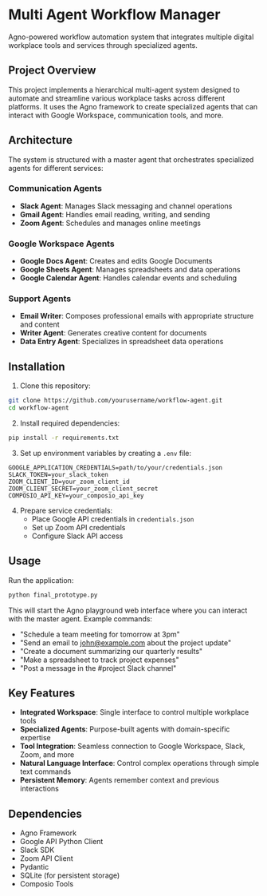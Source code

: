 # Multi Agent Workflow Manager

Agno-powered workflow automation system that integrates multiple digital workplace tools and services through specialized agents.

## Project Overview

This project implements a hierarchical multi-agent system designed to automate and streamline various workplace tasks across different platforms. It uses the Agno framework to create specialized agents that can interact with Google Workspace, communication tools, and more.

## Architecture

The system is structured with a master agent that orchestrates specialized agents for different services:

### Communication Agents
- **Slack Agent**: Manages Slack messaging and channel operations
- **Gmail Agent**: Handles email reading, writing, and sending
- **Zoom Agent**: Schedules and manages online meetings

### Google Workspace Agents
- **Google Docs Agent**: Creates and edits Google Documents
- **Google Sheets Agent**: Manages spreadsheets and data operations
- **Google Calendar Agent**: Handles calendar events and scheduling

### Support Agents
- **Email Writer**: Composes professional emails with appropriate structure and content
- **Writer Agent**: Generates creative content for documents
- **Data Entry Agent**: Specializes in spreadsheet data operations

## Installation

1. Clone this repository:
```bash
git clone https://github.com/yourusername/workflow-agent.git
cd workflow-agent
```

2. Install required dependencies:
```bash
pip install -r requirements.txt
```

3. Set up environment variables by creating a `.env` file:
```
GOOGLE_APPLICATION_CREDENTIALS=path/to/your/credentials.json
SLACK_TOKEN=your_slack_token
ZOOM_CLIENT_ID=your_zoom_client_id
ZOOM_CLIENT_SECRET=your_zoom_client_secret
COMPOSIO_API_KEY=your_composio_api_key
```

4. Prepare service credentials:
   - Place Google API credentials in `credentials.json`
   - Set up Zoom API credentials
   - Configure Slack API access

## Usage

Run the application:

```bash
python final_prototype.py
```

This will start the Agno playground web interface where you can interact with the master agent. Example commands:

- "Schedule a team meeting for tomorrow at 3pm"
- "Send an email to john@example.com about the project update"
- "Create a document summarizing our quarterly results"
- "Make a spreadsheet to track project expenses"
- "Post a message in the #project Slack channel"

## Key Features

- **Integrated Workspace**: Single interface to control multiple workplace tools
- **Specialized Agents**: Purpose-built agents with domain-specific expertise
- **Tool Integration**: Seamless connection to Google Workspace, Slack, Zoom, and more
- **Natural Language Interface**: Control complex operations through simple text commands
- **Persistent Memory**: Agents remember context and previous interactions

## Dependencies

- Agno Framework
- Google API Python Client
- Slack SDK
- Zoom API Client
- Pydantic
- SQLite (for persistent storage)
- Composio Tools
